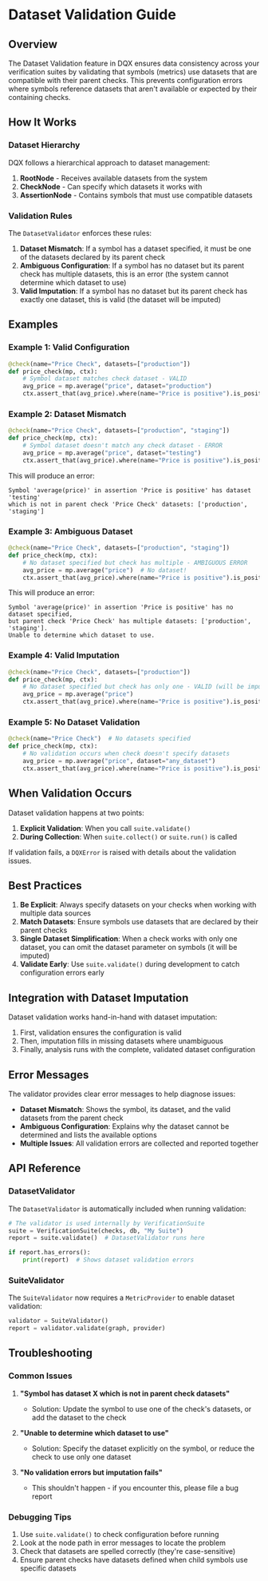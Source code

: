 # Dataset Validation Guide

## Overview

The Dataset Validation feature in DQX ensures data consistency across your verification suites by validating that symbols (metrics) use datasets that are compatible with their parent checks. This prevents configuration errors where symbols reference datasets that aren't available or expected by their containing checks.

## How It Works

### Dataset Hierarchy

DQX follows a hierarchical approach to dataset management:

1. **RootNode** - Receives available datasets from the system
2. **CheckNode** - Can specify which datasets it works with
3. **AssertionNode** - Contains symbols that must use compatible datasets

### Validation Rules

The `DatasetValidator` enforces these rules:

1. **Dataset Mismatch**: If a symbol has a dataset specified, it must be one of the datasets declared by its parent check
2. **Ambiguous Configuration**: If a symbol has no dataset but its parent check has multiple datasets, this is an error (the system cannot determine which dataset to use)
3. **Valid Imputation**: If a symbol has no dataset but its parent check has exactly one dataset, this is valid (the dataset will be imputed)

## Examples

### Example 1: Valid Configuration

```python
@check(name="Price Check", datasets=["production"])
def price_check(mp, ctx):
    # Symbol dataset matches check dataset - VALID
    avg_price = mp.average("price", dataset="production")
    ctx.assert_that(avg_price).where(name="Price is positive").is_positive()
```

### Example 2: Dataset Mismatch

```python
@check(name="Price Check", datasets=["production", "staging"])
def price_check(mp, ctx):
    # Symbol dataset doesn't match any check dataset - ERROR
    avg_price = mp.average("price", dataset="testing")
    ctx.assert_that(avg_price).where(name="Price is positive").is_positive()
```

This will produce an error:
```
Symbol 'average(price)' in assertion 'Price is positive' has dataset 'testing'
which is not in parent check 'Price Check' datasets: ['production', 'staging']
```

### Example 3: Ambiguous Dataset

```python
@check(name="Price Check", datasets=["production", "staging"])
def price_check(mp, ctx):
    # No dataset specified but check has multiple - AMBIGUOUS ERROR
    avg_price = mp.average("price")  # No dataset!
    ctx.assert_that(avg_price).where(name="Price is positive").is_positive()
```

This will produce an error:
```
Symbol 'average(price)' in assertion 'Price is positive' has no dataset specified,
but parent check 'Price Check' has multiple datasets: ['production', 'staging'].
Unable to determine which dataset to use.
```

### Example 4: Valid Imputation

```python
@check(name="Price Check", datasets=["production"])
def price_check(mp, ctx):
    # No dataset specified but check has only one - VALID (will be imputed)
    avg_price = mp.average("price")
    ctx.assert_that(avg_price).where(name="Price is positive").is_positive()
```

### Example 5: No Dataset Validation

```python
@check(name="Price Check")  # No datasets specified
def price_check(mp, ctx):
    # No validation occurs when check doesn't specify datasets
    avg_price = mp.average("price", dataset="any_dataset")
    ctx.assert_that(avg_price).where(name="Price is positive").is_positive()
```

## When Validation Occurs

Dataset validation happens at two points:

1. **Explicit Validation**: When you call `suite.validate()`
2. **During Collection**: When `suite.collect()` or `suite.run()` is called

If validation fails, a `DQXError` is raised with details about the validation issues.

## Best Practices

1. **Be Explicit**: Always specify datasets on your checks when working with multiple data sources
2. **Match Datasets**: Ensure symbols use datasets that are declared by their parent checks
3. **Single Dataset Simplification**: When a check works with only one dataset, you can omit the dataset parameter on symbols (it will be imputed)
4. **Validate Early**: Use `suite.validate()` during development to catch configuration errors early

## Integration with Dataset Imputation

Dataset validation works hand-in-hand with dataset imputation:

1. First, validation ensures the configuration is valid
2. Then, imputation fills in missing datasets where unambiguous
3. Finally, analysis runs with the complete, validated dataset configuration

## Error Messages

The validator provides clear error messages to help diagnose issues:

- **Dataset Mismatch**: Shows the symbol, its dataset, and the valid datasets from the parent check
- **Ambiguous Configuration**: Explains why the dataset cannot be determined and lists the available options
- **Multiple Issues**: All validation errors are collected and reported together

## API Reference

### DatasetValidator

The `DatasetValidator` is automatically included when running validation:

```python
# The validator is used internally by VerificationSuite
suite = VerificationSuite(checks, db, "My Suite")
report = suite.validate()  # DatasetValidator runs here

if report.has_errors():
    print(report)  # Shows dataset validation errors
```

### SuiteValidator

The `SuiteValidator` now requires a `MetricProvider` to enable dataset validation:

```python
validator = SuiteValidator()
report = validator.validate(graph, provider)
```

## Troubleshooting

### Common Issues

1. **"Symbol has dataset X which is not in parent check datasets"**
   - Solution: Update the symbol to use one of the check's datasets, or add the dataset to the check

2. **"Unable to determine which dataset to use"**
   - Solution: Specify the dataset explicitly on the symbol, or reduce the check to use only one dataset

3. **"No validation errors but imputation fails"**
   - This shouldn't happen - if you encounter this, please file a bug report

### Debugging Tips

1. Use `suite.validate()` to check configuration before running
2. Look at the node path in error messages to locate the problem
3. Check that datasets are spelled correctly (they're case-sensitive)
4. Ensure parent checks have datasets defined when child symbols use specific datasets
